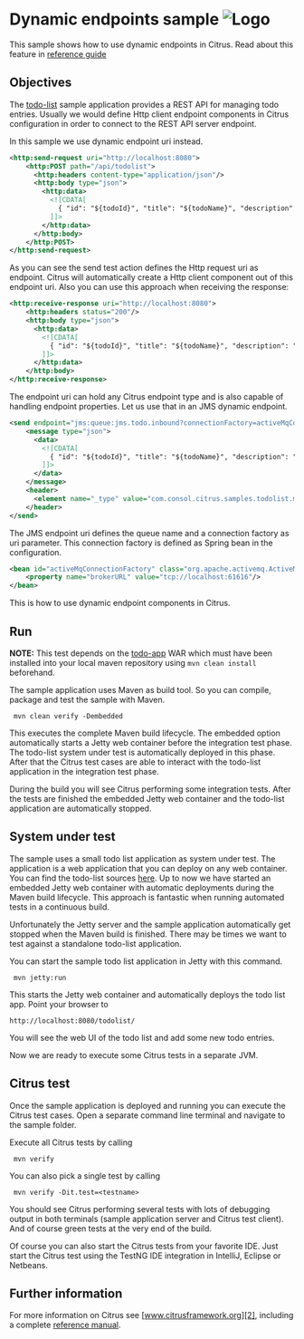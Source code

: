 Dynamic endpoints sample ![Logo][1]
==============

This sample shows how to use dynamic endpoints in Citrus. Read about this feature in [reference guide][4]

Objectives
---------

The [todo-list](../todo-app/README.md) sample application provides a REST API for managing todo entries.
Usually we would define Http client endpoint components in Citrus configuration in order to connect to the REST API
server endpoint.

In this sample we use dynamic endpoint uri instead.
    
```xml
<http:send-request uri="http://localhost:8080">
    <http:POST path="/api/todolist">
      <http:headers content-type="application/json"/>
      <http:body type="json">
        <http:data>
          <![CDATA[
            { "id": "${todoId}", "title": "${todoName}", "description": "${todoDescription}", "done": ${done}}
          ]]>
        </http:data>
      </http:body>
    </http:POST>
</http:send-request>
```
        
As you can see the send test action defines the Http request uri as endpoint. Citrus will automatically create a Http client
component out of this endpoint uri. Also you can use this approach when receiving the response:

```xml
<http:receive-response uri="http://localhost:8080">
    <http:headers status="200"/>
    <http:body type="json">
      <http:data>
        <![CDATA[
          { "id": "${todoId}", "title": "${todoName}", "description": "${todoDescription}", "done": ${done}}
        ]]>
      </http:data>
    </http:body>
</http:receive-response>
```

The endpoint uri can hold any Citrus endpoint type and is also capable of handling endpoint properties. Let us use that in an
JMS dynamic endpoint.

```xml
<send endpoint="jms:queue:jms.todo.inbound?connectionFactory=activeMqConnectionFactory">
    <message type="json">
      <data>
        <![CDATA[
          { "id": "${todoId}", "title": "${todoName}", "description": "${todoDescription}", "done": ${done}}
        ]]>
      </data>
    </message>
    <header>
      <element name="_type" value="com.consol.citrus.samples.todolist.model.TodoEntry"/>
    </header>
</send>    
```
        
The JMS endpoint uri defines the queue name and a connection factory as uri parameter. This connection factory is defined 
as Spring bean in the configuration.

```xml
<bean id="activeMqConnectionFactory" class="org.apache.activemq.ActiveMQConnectionFactory">
    <property name="brokerURL" value="tcp://localhost:61616"/>
</bean>
```
        
This is how to use dynamic endpoint components in Citrus.
                
Run
---------

**NOTE:** This test depends on the [todo-app](../todo-app/) WAR which must have been installed into your local maven repository using `mvn clean install` beforehand.

The sample application uses Maven as build tool. So you can compile, package and test the
sample with Maven.
 
     mvn clean verify -Dembedded
    
This executes the complete Maven build lifecycle. The embedded option automatically starts a Jetty web
container before the integration test phase. The todo-list system under test is automatically deployed in this phase.
After that the Citrus test cases are able to interact with the todo-list application in the integration test phase.

During the build you will see Citrus performing some integration tests.
After the tests are finished the embedded Jetty web container and the todo-list application are automatically stopped.

System under test
---------

The sample uses a small todo list application as system under test. The application is a web application
that you can deploy on any web container. You can find the todo-list sources [here](../todo-app). Up to now we have started an 
embedded Jetty web container with automatic deployments during the Maven build lifecycle. This approach is fantastic 
when running automated tests in a continuous build.
  
Unfortunately the Jetty server and the sample application automatically get stopped when the Maven build is finished. 
There may be times we want to test against a standalone todo-list application.  

You can start the sample todo list application in Jetty with this command.

     mvn jetty:run

This starts the Jetty web container and automatically deploys the todo list app. Point your browser to
 
    http://localhost:8080/todolist/

You will see the web UI of the todo list and add some new todo entries.

Now we are ready to execute some Citrus tests in a separate JVM.

Citrus test
---------

Once the sample application is deployed and running you can execute the Citrus test cases.
Open a separate command line terminal and navigate to the sample folder.

Execute all Citrus tests by calling

     mvn verify

You can also pick a single test by calling

     mvn verify -Dit.test=<testname>

You should see Citrus performing several tests with lots of debugging output in both terminals (sample application server
and Citrus test client). And of course green tests at the very end of the build.

Of course you can also start the Citrus tests from your favorite IDE.
Just start the Citrus test using the TestNG IDE integration in IntelliJ, Eclipse or Netbeans.

Further information
---------

For more information on Citrus see [www.citrusframework.org][2], including
a complete [reference manual][3].

 [1]: https://www.citrusframework.org/img/brand-logo.png "Citrus"
 [2]: https://www.citrusframework.org
 [3]: https://www.citrusframework.org/reference/html/
 [4]: https://www.citrusframework.org/reference/html#endpoint-components
